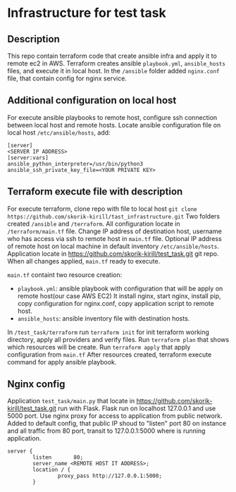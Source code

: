 # Infrastructure for test task 

## Description

This repo contain terraform code that create ansible infra and apply it 
to remote ec2 in AWS.
Terraform creates ansible `playbook.yml`, `ansible_hosts` files, and execute it in local host.
In the `/ansible` folder added `nginx.conf` file, that contain config for nginx service.

## Additional configuration on local host
For execute ansible playbooks to remote host, configure ssh connection between local host and
remote hosts. Locate ansible configuration file on local host `/etc/ansible/hosts`, add:
```
[server]
<SERVER IP ADDRESS>
[server:vars]
ansible_python_interpreter=/usr/bin/python3
ansible_ssh_private_key_file=<YOUR PRIVATE KEY>

```

## Terraform execute file with description

For execute terraform, clone repo with file to local host
`git clone https://github.com/skorik-kirill/tast_infrastructure.git`
Two folders created `/ansible` and `/terraform`. All configuration locate in `/terraform/main.tf` file.
Change IP address of destination host, username who has access via ssh to remote host  in `main.tf` file.
Optional IP address of remote host on local machine in default inventory `/etc/ansible/hosts`.
Application locate in https://github.com/skorik-kirill/test_task.git git repo.
When all changes applied, `main.tf` ready to execute.

`main.tf` containt two resource creation:
- `playbook.yml`: ansible playbook with configuration that will be apply on remote host(our case AWS EC2)
It install nginx, start nginx, install pip, copy configuration for nginx.conf, copy application script to remote host.
- `ansible_hosts`: ansible inventory file with destination hosts.

In `/test_task/terraform` run `terraform init` for init terraform working directory, apply all providers and verify files.
Run `terraform plan` that shows which resources will be create. 
Run `terraform apply` that apply configuration from `main.tf`
After resources created, terraform execute command for apply ansible playbook. 

## Nginx config

Application `test_task/main.py` that locate in https://github.com/skorik-kirill/test_task.git run with Flask. 
Flask run on localhost 127.0.0.1 and use 5000 port. Use nginx proxy for access to application from public network.
Added to default config, that public IP shoud to "listen" port 80 on instance and all traffic from 80 port, transit
to 127.0.0.1:5000 where is running application.
```
server {
        listen       80;
        server_name <REMOTE HOST IT ADDRESS>;
        location / {
                proxy_pass http://127.0.0.1:5000;
        }
```
